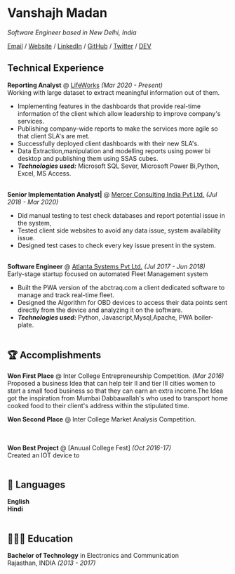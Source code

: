 # Vanshajh Madan

_Software Engineer based in New Delhi, India_ <br>

[Email](mailto:vanshajhm@gmail.com) / [Website]() / [LinkedIn](https://www.linkedin.com/in/vanshajh-madan-79b2b6a1/) / [GitHub](https://github.com/vanshajhmadan/) / [Twitter](https://twitter.com/vanshajh_madan/) / [DEV](/)

##   Technical Experience

**Reporting Analyst** @ [LifeWorks](https://us.lifeworks.com/) _(Mar 2020 - Present)_ <br>
Working with large dataset to extract meaningful information out of them.
  - Implementing features in the dashboards that provide real-time information of the client which allow leadership to improve company's services. 
  - Publishing company-wide reports to make the services more agile so that client SLA's are met.
  - Successfully deployed client dashboards with their new SLA's.
  - Data Extraction,manipulation and modelling reports using power bi desktop and publishing them using SSAS cubes.
  - **_Technologies used:_** Microsoft SQL Sever, Microsoft Power Bi,Python, Excel, MS Access.
<br><br>

**Senior Implementation Analyst|** @ [Mercer Consulting India Pvt Ltd.](https://www.mercer.com/) _(Jul 2018 - Mar 2020)_ <br>
  - Did manual testing to test check databases and report potential issue in the system,
  - Tested client side websites to avoid any data issue, system availability issue.
  - Designed test cases to check every key issue present in the system.
<br><br>

**Software Engineer** @ [Atlanta Systems Pvt Ltd.](https://www.atlantasys.com//) _(Jul 2017 - Jun 2018)_ <br>
Early-stage startup focused on automated Fleet Management system
  - Built the PWA version of the abctraq.com a client dedicated software to manage and track real-time fleet.
  - Designed the Algorithm for OBD devices to access their data points sent directly from the device and analyzing it on the software. 
  - **_Technologies used:_** Python, Javascript,Mysql,Apache, PWA boiler-plate.
<br><br>
    

  
## 🏆 Accomplishments

**Won First Place** @ Inter College Entrepreneurship Competition. _(Mar 2016)_ <br>
Proposed a business Idea that can help teir II and tier III cities women to start a small food business so that they can earn an extra income.The Idea got the inspiration from Mumbai Dabbawallah's who used to transport home cooked food to their client's address within the stipulated time.

**Won Second Place** @ Inter College Market Analysis Competition. <br>
<br><br>

**Won Best Project** @ [Anuual College Fest] _(Oct 2016-17)_<br>
Created an IOT device to 
<br><br>

## 💬 Languages

**English** <br>
**Hindi**
<br><br>

## 👩🏼‍🎓 Education

**Bachelor of Technology** in Electronics and Communication <br>
  Rajasthan, INDIA _(2013 - 2017)_
